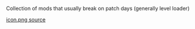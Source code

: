 Collection of mods that usually break on patch days (generally level loader)

[icon.png source](https://www.artstation.com/artwork/Vd2o95)
